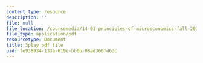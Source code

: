 ```yaml
---
content_type: resource
description: ''
file: null
file_location: /coursemedia/14-01-principles-of-microeconomics-fall-2018/fe938934133a619ebb6b08ad366fd63c_tCKk22kaZi4.pdf
file_type: application/pdf
resourcetype: Document
title: 3play pdf file
uid: fe938934-133a-619e-bb6b-08ad366fd63c
---
```


